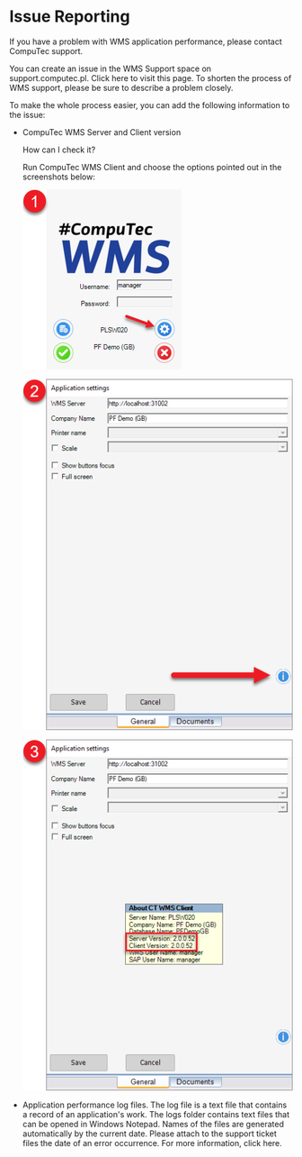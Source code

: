 # Issue Reporting

If you have a problem with WMS application performance, please contact CompuTec support.

You can create an issue in the WMS Support space on support.computec.pl. Click here to visit this page. To shorten the process of WMS support, please be sure to describe a problem closely.

To make the whole process easier, you can add the following information to the issue:

- CompuTec WMS Server and Client version

    How can I check it?

    Run CompuTec WMS Client and choose the options pointed out in the screenshots below:

    ![Media](./media/main-form.png)

    ![Media](./media/info.png)

    ![Media](./media/version.png)

- Application performance log files. The log file is a text file that contains a record of an application's work. The logs folder contains text files that can be opened in Windows Notepad. Names of the files are generated automatically by the current date. Please attach to the support ticket files the date of an error occurrence. For more information, click here.
